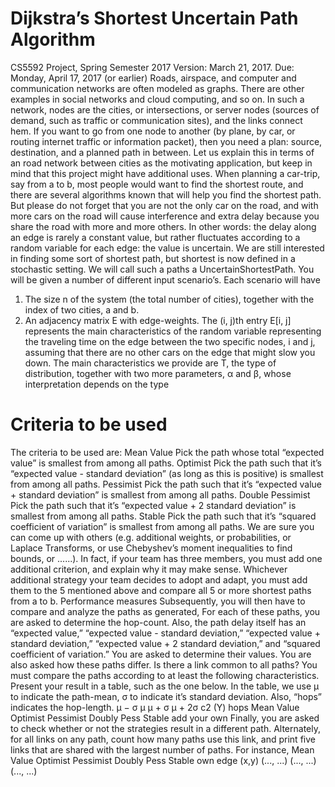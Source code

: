# Dijkstra’s Shortest Uncertain Path Algorithm
CS5592 Project, Spring Semester 2017
Version: March 21, 2017.
Due: Monday, April 17, 2017 (or earlier)
Roads, airspace, and computer and communication networks are often modeled as graphs. There are other examples in
social networks and cloud computing, and so on. In such a network, nodes are the cities, or intersections, or server nodes
(sources of demand, such as traffic or communication sites), and the links connect hem. If you want to go from one node to
another (by plane, by car, or routing internet traffic or information packet), then you need a plan: source, destination, and a
planned path in between. Let us explain this in terms of an road network between cities as the motivating application, but
keep in mind that this project might have additional uses. When planning a car-trip, say from a to b, most people would
want to find the shortest route, and there are several algorithms known that will help you find the shortest path. But please
do not forget that you are not the only car on the road, and with more cars on the road will cause interference and extra
delay because you share the road with more and more others. In other words: the delay along an edge is rarely a constant
value, but rather fluctuates according to a random variable for each edge: the value is uncertain. We are still interested in
finding some sort of shortest path, but shortest is now defined in a stochastic setting. We will call such a paths a UncertainShortestPath.
You will be given a number of different input scenario’s. Each scenario will have
1. The size n of the system (the total number of cities), together with the index of two cities, a and b.
2. An adjacency matrix E with edge-weights. The (i, j)th entry E[i, j] represents the main characteristics of the random variable representing the traveling time on the edge between the two specific nodes, i and j, assuming that there are no other cars on the edge that might slow you down. The main characteristics we provide are T, the type of distribution, together with two more parameters, α and β, whose interpretation depends on the type

# Criteria to be used
The criteria to be used are:
Mean Value Pick the path whose total “expected value” is smallest from among all paths.
Optimist Pick the path such that it’s “expected value - standard deviation” (as long as this is positive) is smallest from
among all paths.
Pessimist Pick the path such that it’s “expected value + standard deviation” is smallest from among all paths.
Double Pessimist Pick the path such that it’s “expected value + 2 standard deviation” is smallest from among all paths.
Stable Pick the path such that it’s “squared coefficient of variation” is smallest from among all paths.
We are sure you can come up with others (e.g. additional weights, or probabilities, or Laplace Transforms, or use
Chebyshev’s moment inequalities to find bounds, or ......). In fact, if your team has three members, you must add one
additional criterion, and explain why it may make sense. Whichever additional strategy your team decides to adopt and
adapt, you must add them to the 5 mentioned above and compare all 5 or more shortest paths from a to b.
Performance measures
Subsequently, you will then have to compare and analyze the paths as generated, For each of these paths, you are asked
to determine the hop-count. Also, the path delay itself has an “expected value,” “expected value - standard deviation,”
“expected value + standard deviation,” “expected value + 2 standard deviation,” and “squared coefficient of variation.” You
are asked to determine their values. You are also asked how these paths differ. Is there a link common to all paths? You
must compare the paths according to at least the following characteristics. Present your result in a table, such as the one
below. In the table, we use µ to indicate the path-mean, σ to indicate it’s standard deviation. Also, “hops” indicates the
hop-length.
µ − σ µ µ + σ µ + 2σ c2
(Y) hops
Mean Value
Optimist
Pessimist
Doubly Pess
Stable
add your own
Finally, you are asked to check whether or not the strategies result in a different path. Alternately, for all links on any
path, count how many paths use this link, and print five links that are shared with the largest number of paths. For instance,
Mean Value Optimist Pessimist Doubly Pess Stable own
edge (x,y)
(..., ...)
(..., ...)
(..., ...)

